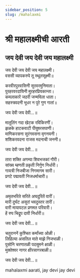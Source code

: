 ```yaml
---
sidebar_position: 5
slug: /mahalaxmi
---
```

# श्री महालक्ष्मीची आरती
## जय देवी जय देवी जय महालक्ष्मी

जय देवी जय देवी जय महालक्ष्मी।<br />
वससी व्यापकरुपे तू स्थूलसूक्ष्मी॥<br />

करवीरपुरवासिनी सुरवरमुनिमाता।<br />
पुरहरवरदायिनी मुरहरप्रियकान्ता।<br />
कमलाकारें जठरी जन्मविला धाता।<br />
सहस्त्रवदनी भूधर न पुरे गुण गातां॥<br />

जय देवी जय देवी...॥<br />

मातुलिंग गदा खेटक रविकिरणीं।<br />
झळके हाटकवाटी पीयुषरसपाणी।<br />
माणिकरसना सुरंगवसना मृगनयनी।<br />
शशिकरवदना राजस मदनाची जननी॥<br />

जय देवी जय देवी...॥<br />

तारा शक्ति अगम्या शिवभजकां गौरी।<br />
सांख्य म्हणती प्रकृती निर्गुण निर्धारी।<br />
गायत्री निजबीजा निगमागम सारी।<br />
प्रगटे पद्मावती निजधर्माचारी॥<br />

जय देवी जय देवी...॥<br />

अमृतभरिते सरिते अघदुरितें वारीं।<br />
मारी दुर्घट असुरां भवदुस्तर तारीं।<br />
वारी मायापटल प्रणमत परिवारी।<br />
हें रुप चिद्रूप दावी निर्धारी॥<br />

जय देवी जय देवी...॥<br />

चतुराननें कुश्चित कर्मांच्या ओळी।<br />
लिहिल्या असतिल माते माझे निजभाळी।<br />
पुसोनि चरणातळी पदसुमने क्षाळी।<br />
मुक्तेश्वर नागर क्षीरसागरबाळी॥<br />

जय देवी जय देवी...॥


<span class='index-text'> mahalaxmi aarati, jay devi jay devi</span>